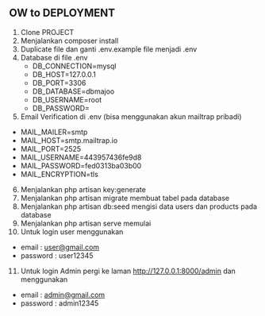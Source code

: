 ## OW to DEPLOYMENT

1. Clone PROJECT
2. Menjalankan composer install
3. Duplicate file dan ganti .env.example file menjadi .env
4. Database di file .env
    -  DB_CONNECTION=mysql
    -  DB_HOST=127.0.0.1
    -  DB_PORT=3306
    -  DB_DATABASE=dbmajoo
    -  DB_USERNAME=root
    -  DB_PASSWORD=
5. Email Verification di .env (bisa menggunakan akun mailtrap pribadi)
- MAIL_MAILER=smtp
- MAIL_HOST=smtp.mailtrap.io
- MAIL_PORT=2525
- MAIL_USERNAME=443957436fe9d8
- MAIL_PASSWORD=fed0313ba03b00
- MAIL_ENCRYPTION=tls

6. Menjalankan php artisan key:generate
7. Menjalankan php artisan migrate membuat tabel pada database
8. Menjalankan php artisan db:seed mengisi data users dan products pada database
9. Menjalankan php artisan serve memulai
10. Untuk login user menggunakan
-  email : user@gmail.com 
-  password : user12345
11. Untuk login Admin pergi ke laman http://127.0.0.1:8000/admin dan menggunakan
-  email : admin@gmail.com
-  password : admin12345
